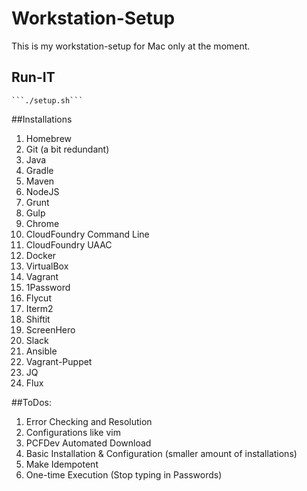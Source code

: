 # Workstation-Setup
This is my workstation-setup for Mac only at the moment.

## Run-IT
    ```./setup.sh```

##Installations

1. Homebrew
2. Git (a bit redundant)
3. Java
4. Gradle
5. Maven
6. NodeJS
7. Grunt
8. Gulp
9. Chrome
10. CloudFoundry Command Line
11. CloudFoundry UAAC
12. Docker
13. VirtualBox
14. Vagrant
15. 1Password
16. Flycut
17. Iterm2
18. Shiftit
19. ScreenHero
20. Slack
21. Ansible
22. Vagrant-Puppet
23. JQ
24. Flux

##ToDos:
1. Error Checking and Resolution
2. Configurations like vim
3. PCFDev Automated Download
4. Basic Installation & Configuration (smaller amount of installations)
5. Make Idempotent
6. One-time Execution (Stop typing in Passwords)
